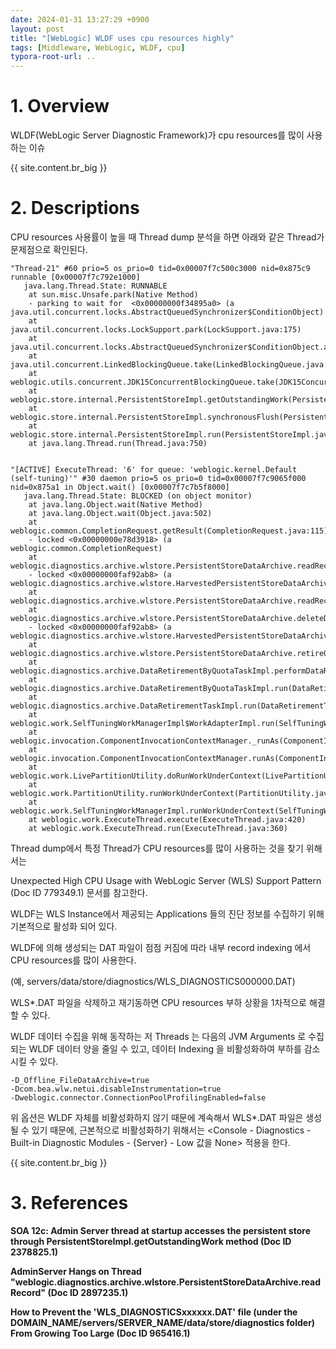 ```yaml
---
date: 2024-01-31 13:27:29 +0900
layout: post
title: "[WebLogic] WLDF uses cpu resources highly"
tags: [Middleware, WebLogic, WLDF, cpu]
typora-root-url: ..
---
```


# 1. Overview
WLDF(WebLogic Server Diagnostic Framework)가 cpu resources를 많이 사용하는 이슈

{{ site.content.br_big }}

# 2. Descriptions
CPU resources 사용률이 높을 때 Thread dump 분석을 하면 아래와 같은 Thread가 문제점으로 확인된다.

```
"Thread-21" #60 prio=5 os_prio=0 tid=0x00007f7c500c3000 nid=0x875c9 runnable [0x00007f7c792e1000]
   java.lang.Thread.State: RUNNABLE
	at sun.misc.Unsafe.park(Native Method)
	- parking to wait for  <0x00000000f34895a0> (a java.util.concurrent.locks.AbstractQueuedSynchronizer$ConditionObject)
	at java.util.concurrent.locks.LockSupport.park(LockSupport.java:175)
	at java.util.concurrent.locks.AbstractQueuedSynchronizer$ConditionObject.await(AbstractQueuedSynchronizer.java:2039)
	at java.util.concurrent.LinkedBlockingQueue.take(LinkedBlockingQueue.java:442)
	at weblogic.utils.concurrent.JDK15ConcurrentBlockingQueue.take(JDK15ConcurrentBlockingQueue.java:89)
	at weblogic.store.internal.PersistentStoreImpl.getOutstandingWork(PersistentStoreImpl.java:879)
	at weblogic.store.internal.PersistentStoreImpl.synchronousFlush(PersistentStoreImpl.java:1279)
	at weblogic.store.internal.PersistentStoreImpl.run(PersistentStoreImpl.java:1271)
	at java.lang.Thread.run(Thread.java:750)
 

"[ACTIVE] ExecuteThread: '6' for queue: 'weblogic.kernel.Default (self-tuning)'" #30 daemon prio=5 os_prio=0 tid=0x00007f7c9065f000 nid=0x875a1 in Object.wait() [0x00007f7c7b5f8000]
   java.lang.Thread.State: BLOCKED (on object monitor)
	at java.lang.Object.wait(Native Method)
	at java.lang.Object.wait(Object.java:502)
	at weblogic.common.CompletionRequest.getResult(CompletionRequest.java:115)
	- locked <0x00000000e78d3918> (a weblogic.common.CompletionRequest)
	at weblogic.diagnostics.archive.wlstore.PersistentStoreDataArchive.readRecord(PersistentStoreDataArchive.java:714)
	- locked <0x00000000faf92ab8> (a weblogic.diagnostics.archive.wlstore.HarvestedPersistentStoreDataArchive)
	at weblogic.diagnostics.archive.wlstore.PersistentStoreDataArchive.readRecord(PersistentStoreDataArchive.java:681)
	at weblogic.diagnostics.archive.wlstore.PersistentStoreDataArchive.deleteDataRecords(PersistentStoreDataArchive.java:1323)
	- locked <0x00000000faf92ab8> (a weblogic.diagnostics.archive.wlstore.HarvestedPersistentStoreDataArchive)
	at weblogic.diagnostics.archive.wlstore.PersistentStoreDataArchive.retireOldestRecords(PersistentStoreDataArchive.java:1246)
	at weblogic.diagnostics.archive.DataRetirementByQuotaTaskImpl.performDataRetirement(DataRetirementByQuotaTaskImpl.java:92)
	at weblogic.diagnostics.archive.DataRetirementByQuotaTaskImpl.run(DataRetirementByQuotaTaskImpl.java:49)
	at weblogic.diagnostics.archive.DataRetirementTaskImpl.run(DataRetirementTaskImpl.java:276)
	at weblogic.work.SelfTuningWorkManagerImpl$WorkAdapterImpl.run(SelfTuningWorkManagerImpl.java:681)
	at weblogic.invocation.ComponentInvocationContextManager._runAs(ComponentInvocationContextManager.java:352)
	at weblogic.invocation.ComponentInvocationContextManager.runAs(ComponentInvocationContextManager.java:337)
	at weblogic.work.LivePartitionUtility.doRunWorkUnderContext(LivePartitionUtility.java:57)
	at weblogic.work.PartitionUtility.runWorkUnderContext(PartitionUtility.java:41)
	at weblogic.work.SelfTuningWorkManagerImpl.runWorkUnderContext(SelfTuningWorkManagerImpl.java:655)
	at weblogic.work.ExecuteThread.execute(ExecuteThread.java:420)
	at weblogic.work.ExecuteThread.run(ExecuteThread.java:360) 
```



Thread dump에서 특정 Thread가 CPU resources를 많이 사용하는 것을 찾기 위해서는

Unexpected High CPU Usage with WebLogic Server (WLS) Support Pattern (Doc ID 779349.1) 문서를 참고한다.



WLDF는 WLS Instance에서 제공되는 Applications 들의 진단 정보를 수집하기 위해 기본적으로 활성화 되어 있다.

WLDF에 의해 생성되는 DAT 파일이 점점 커짐에 따라 내부 record indexing 에서 CPU resources를 많이 사용한다.

(예, servers/data/store/diagnostics/WLS_DIAGNOSTICS000000.DAT)



WLS*.DAT 파일을 삭제하고 재기동하면 CPU resources 부하 상황을 1차적으로 해결할 수 있다.



WLDF 데이터 수집을 위해 동작하는 저 Threads 는 다음의 JVM Arguments 로 수집되는 WLDF 데이터 양을 줄일 수 있고, 데이터 Indexing 을 비활성화하여 부하를 감소시킬 수 있다.

```
-D_Offline_FileDataArchive=true
-Dcom.bea.wlw.netui.disableInstrumentation=true
-Dweblogic.connector.ConnectionPoolProfilingEnabled=false
```



위 옵션은 WLDF 자체를 비활성화하지 않기 때문에 계속해서 WLS*.DAT 파일은 생성될 수 있기 때문에, 근본적으로 비활성화하기 위해서는 <Console - Diagnostics - Built-in Diagnostic Modules - {Server} - Low 값을 None> 적용을 한다.

{{ site.content.br_big }}

# 3. References

**SOA 12c: Admin Server thread at startup accesses the persistent store through PersistentStoreImpl.getOutstandingWork method (Doc ID 2378825.1)**

**AdminServer Hangs on Thread "weblogic.diagnostics.archive.wlstore.PersistentStoreDataArchive.readRecord" (Doc ID 2897235.1)**

**How to Prevent the 'WLS_DIAGNOSTICSxxxxxx.DAT' file (under the DOMAIN_NAME/servers/SERVER_NAME/data/store/diagnostics folder) From Growing Too Large (Doc ID 965416.1)**
